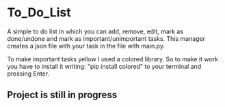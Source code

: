 # To_Do_List

A simple to do list in which you can add, remove, edit, mark as done/undone and mark as important/unimportant tasks. This manager creates a json file with your task in the file with main.py.

To make important tasks yellow I used a colored library.
So to make it work you have to install it writing: "pip install colored" to your terminal and pressing Enter.

## Project is still in progress
